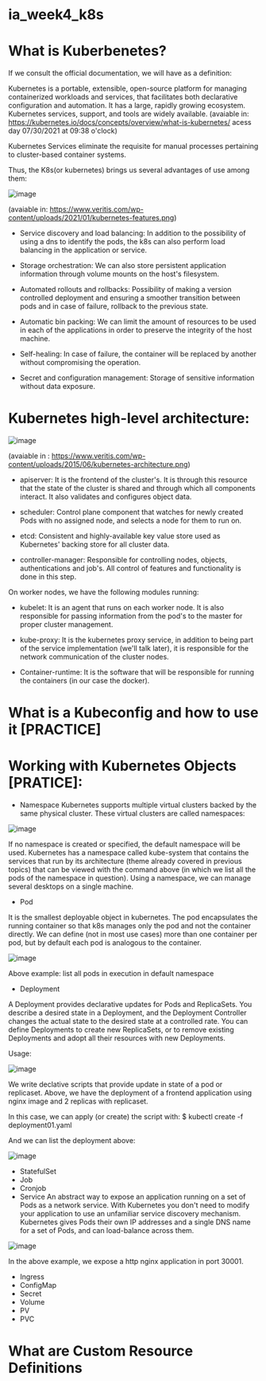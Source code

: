 # ia_week4_k8s

# What is Kuberbenetes?

If we consult the official documentation, we will have as a definition:

Kubernetes is a portable, extensible, open-source platform for managing containerized workloads and services, that facilitates both declarative configuration and automation. It has a large, rapidly growing ecosystem. Kubernetes services, support, and tools are widely available.
(avaiable in: https://kubernetes.io/docs/concepts/overview/what-is-kubernetes/ acess day 07/30/2021 at 09:38 o'clock)

Kubernetes Services eliminate the requisite for manual processes pertaining to cluster-based container systems.

Thus, the K8s(or kubernetes) brings us several advantages of use among them:

![image](https://user-images.githubusercontent.com/83301821/127655700-eee63ab3-d31d-42a2-8be7-212726b3069b.png)

(avaiable in: https://www.veritis.com/wp-content/uploads/2021/01/kubernetes-features.png)

 - Service discovery and load balancing: In addition to the possibility of using a dns to identify the pods, the k8s can also perform load balancing in the application or service.

- Storage orchestration: We can also store persistent application information through volume mounts on the host's filesystem.

- Automated rollouts and rollbacks: Possibility of making a version controlled deployment and ensuring a smoother transition between pods and in case of failure, rollback to the previous state.

- Automatic bin packing: We can limit the amount of resources to be used in each of the applications in order to preserve the integrity of the host machine.

- Self-healing: In case of failure, the container will be replaced by another without compromising the operation.

- Secret and configuration management: Storage of sensitive information without data exposure.

# Kubernetes high-level architecture:

![image](https://user-images.githubusercontent.com/83301821/127657238-705424a9-94e3-4230-be0a-c5a831d73d09.png)

(avaiable in : https://www.veritis.com/wp-content/uploads/2015/06/kubernetes-architecture.png)

- apiserver: It is the frontend of the cluster's. It is through this resource that the state of the cluster is shared and through which all components interact. It also validates and configures object data.

- scheduler: Control plane component that watches for newly created Pods with no assigned node, and selects a node for them to run on.

- etcd: Consistent and highly-available key value store used as Kubernetes' backing store for all cluster data.

- controller-manager: Responsible for controlling nodes, objects, authentications and job's. All control of features and functionality is done in this step.

On worker nodes, we have the following modules running:

- kubelet: It is an agent that runs on each worker node. It is also responsible for passing information from the pod's to the master for proper cluster management.

- kube-proxy: It is the kubernetes proxy service, in addition to being part of the service implementation (we'll talk later), it is responsible for the network communication of the cluster nodes.

- Container-runtime: It is the software that will be responsible for running the containers (in our case the docker).

# What is a Kubeconfig and how to use it [PRACTICE]

# Working with Kubernetes Objects [PRATICE]:

- Namespace
Kubernetes supports multiple virtual clusters backed by the same physical cluster. These virtual clusters are called namespaces:

![image](https://user-images.githubusercontent.com/83301821/127692276-6f7dd156-9e5a-4e20-ae6e-cc199ff7ce23.png)

If no namespace is created or specified, the default namespace will be used. Kubernetes has a namespace called kube-system that contains the services that run by its architecture (theme already covered in previous topics) that can be viewed with the command above (in which we list all the pods of the namespace in question). Using a namespace, we can manage several desktops on a single machine.

- Pod

It is the smallest deployable object in kubernetes. The pod encapsulates the running container so that k8s manages only the pod and not the container directly. We can define (not in most use cases) more than one container per pod, but by default each pod is analogous to the container.

![image](https://user-images.githubusercontent.com/83301821/127693415-f0cab89b-8d91-4e23-836d-696d6c336164.png)

Above example: list all pods in execution in default namespace

- Deployment

A Deployment provides declarative updates for Pods and ReplicaSets. You describe a desired state in a Deployment, and the Deployment Controller changes the actual state to the desired state at a controlled rate. You can define Deployments to create new ReplicaSets, or to remove existing Deployments and adopt all their resources with new Deployments.

Usage:

![image](https://user-images.githubusercontent.com/83301821/127694399-a6faf081-2a72-4aff-96df-741a11922eec.png)

We write declative scripts that provide update in state of a pod or replicaset. Above, we have the deployment of a frontend application using nginx image and 2 replicas with replicaset.

In this case, we can apply (or create) the script with:
 $ kubectl create -f deployment01.yaml

And we can list the deployment above: 

![image](https://user-images.githubusercontent.com/83301821/127694299-0d05cc51-26cb-43f4-ae7b-1e5193d668a5.png)

- StatefulSet
- Job
- Cronjob
- Service
An abstract way to expose an application running on a set of Pods as a network service.
With Kubernetes you don't need to modify your application to use an unfamiliar service discovery mechanism. Kubernetes gives Pods their own IP addresses and a single DNS name for a set of Pods, and can load-balance across them.

![image](https://user-images.githubusercontent.com/83301821/127695246-c4fb1cff-a9f2-4bb2-90bf-cfe188b0fc00.png)

In the above example, we expose a http nginx application in port 30001.

- Ingress
- ConfigMap
- Secret
- Volume
- PV
- PVC

# What are Custom Resource Definitions


